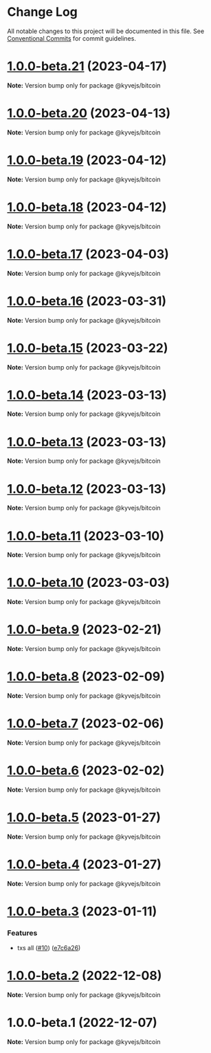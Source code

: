 # Change Log

All notable changes to this project will be documented in this file.
See [Conventional Commits](https://conventionalcommits.org) for commit guidelines.

# [1.0.0-beta.21](https://github.com/KYVENetwork/kyvejs/compare/@kyvejs/bitcoin@1.0.0-beta.20...@kyvejs/bitcoin@1.0.0-beta.21) (2023-04-17)

**Note:** Version bump only for package @kyvejs/bitcoin

# [1.0.0-beta.20](https://github.com/KYVENetwork/kyvejs/compare/@kyvejs/bitcoin@1.0.0-beta.19...@kyvejs/bitcoin@1.0.0-beta.20) (2023-04-13)

**Note:** Version bump only for package @kyvejs/bitcoin

# [1.0.0-beta.19](https://github.com/KYVENetwork/kyvejs/compare/@kyvejs/bitcoin@1.0.0-beta.18...@kyvejs/bitcoin@1.0.0-beta.19) (2023-04-12)

**Note:** Version bump only for package @kyvejs/bitcoin

# [1.0.0-beta.18](https://github.com/KYVENetwork/kyvejs/compare/@kyvejs/bitcoin@1.0.0-beta.17...@kyvejs/bitcoin@1.0.0-beta.18) (2023-04-12)

**Note:** Version bump only for package @kyvejs/bitcoin

# [1.0.0-beta.17](https://github.com/KYVENetwork/kyvejs/compare/@kyvejs/bitcoin@1.0.0-beta.16...@kyvejs/bitcoin@1.0.0-beta.17) (2023-04-03)

**Note:** Version bump only for package @kyvejs/bitcoin

# [1.0.0-beta.16](https://github.com/KYVENetwork/kyvejs/compare/@kyvejs/bitcoin@1.0.0-beta.15...@kyvejs/bitcoin@1.0.0-beta.16) (2023-03-31)

**Note:** Version bump only for package @kyvejs/bitcoin

# [1.0.0-beta.15](https://github.com/KYVENetwork/kyvejs/compare/@kyvejs/bitcoin@1.0.0-beta.14...@kyvejs/bitcoin@1.0.0-beta.15) (2023-03-22)

**Note:** Version bump only for package @kyvejs/bitcoin

# [1.0.0-beta.14](https://github.com/KYVENetwork/kyvejs/compare/@kyvejs/bitcoin@1.0.0-beta.13...@kyvejs/bitcoin@1.0.0-beta.14) (2023-03-13)

**Note:** Version bump only for package @kyvejs/bitcoin

# [1.0.0-beta.13](https://github.com/KYVENetwork/kyvejs/compare/@kyvejs/bitcoin@1.0.0-beta.12...@kyvejs/bitcoin@1.0.0-beta.13) (2023-03-13)

**Note:** Version bump only for package @kyvejs/bitcoin

# [1.0.0-beta.12](https://github.com/KYVENetwork/kyvejs/compare/@kyvejs/bitcoin@1.0.0-beta.11...@kyvejs/bitcoin@1.0.0-beta.12) (2023-03-13)

**Note:** Version bump only for package @kyvejs/bitcoin

# [1.0.0-beta.11](https://github.com/KYVENetwork/kyvejs/compare/@kyvejs/bitcoin@1.0.0-beta.10...@kyvejs/bitcoin@1.0.0-beta.11) (2023-03-10)

**Note:** Version bump only for package @kyvejs/bitcoin

# [1.0.0-beta.10](https://github.com/KYVENetwork/kyvejs/compare/@kyvejs/bitcoin@1.0.0-beta.9...@kyvejs/bitcoin@1.0.0-beta.10) (2023-03-03)

**Note:** Version bump only for package @kyvejs/bitcoin

# [1.0.0-beta.9](https://github.com/KYVENetwork/kyvejs/compare/@kyvejs/bitcoin@1.0.0-beta.8...@kyvejs/bitcoin@1.0.0-beta.9) (2023-02-21)

**Note:** Version bump only for package @kyvejs/bitcoin

# [1.0.0-beta.8](https://github.com/KYVENetwork/kyvejs/compare/@kyvejs/bitcoin@1.0.0-beta.7...@kyvejs/bitcoin@1.0.0-beta.8) (2023-02-09)

**Note:** Version bump only for package @kyvejs/bitcoin

# [1.0.0-beta.7](https://github.com/KYVENetwork/kyvejs/compare/@kyvejs/bitcoin@1.0.0-beta.6...@kyvejs/bitcoin@1.0.0-beta.7) (2023-02-06)

**Note:** Version bump only for package @kyvejs/bitcoin

# [1.0.0-beta.6](https://github.com/KYVENetwork/kyvejs/compare/@kyvejs/bitcoin@1.0.0-beta.5...@kyvejs/bitcoin@1.0.0-beta.6) (2023-02-02)

**Note:** Version bump only for package @kyvejs/bitcoin

# [1.0.0-beta.5](https://github.com/KYVENetwork/kyvejs/compare/@kyvejs/bitcoin@1.0.0-beta.4...@kyvejs/bitcoin@1.0.0-beta.5) (2023-01-27)

**Note:** Version bump only for package @kyvejs/bitcoin

# [1.0.0-beta.4](https://github.com/KYVENetwork/kyvejs/compare/@kyvejs/bitcoin@1.0.0-beta.3...@kyvejs/bitcoin@1.0.0-beta.4) (2023-01-27)

**Note:** Version bump only for package @kyvejs/bitcoin

# [1.0.0-beta.3](https://github.com/KYVENetwork/kyvejs/compare/@kyvejs/bitcoin@1.0.0-beta.2...@kyvejs/bitcoin@1.0.0-beta.3) (2023-01-11)

### Features

- txs all ([#10](https://github.com/KYVENetwork/kyvejs/issues/10)) ([e7c6a26](https://github.com/KYVENetwork/kyvejs/commit/e7c6a26bfd21a9193fee46b4e137f7998d46fcfd))

# [1.0.0-beta.2](https://github.com/KYVENetwork/kyvejs/compare/@kyvejs/bitcoin@1.0.0-beta.1...@kyvejs/bitcoin@1.0.0-beta.2) (2022-12-08)

**Note:** Version bump only for package @kyvejs/bitcoin

# 1.0.0-beta.1 (2022-12-07)

**Note:** Version bump only for package @kyvejs/bitcoin
